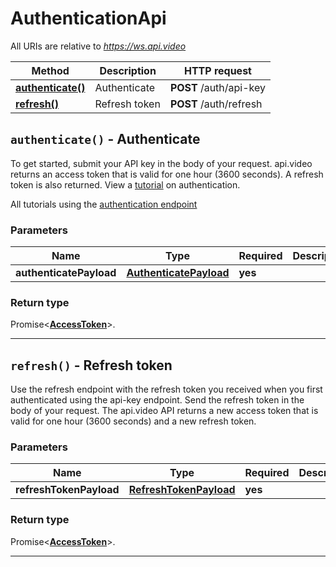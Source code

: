# AuthenticationApi

All URIs are relative to *https://ws.api.video*

| Method | Description | HTTP request |
| ------------- | ------------- | ------------- |
| [**authenticate()**](AuthenticationApi.md#authenticate) | Authenticate | **POST** /auth/api-key |
| [**refresh()**](AuthenticationApi.md#refresh) | Refresh token | **POST** /auth/refresh |


<a name="authenticate"></a>
## **`authenticate()` - Authenticate**


To get started, submit your API key in the body of your request. api.video returns an access token that is valid for one hour (3600 seconds). A refresh token is also returned. View a [tutorial](https://api.video/blog/tutorials/authentication-tutorial) on authentication.

All tutorials using the [authentication endpoint](https://api.video/blog/endpoints/authenticate)

### Parameters

| Name | Type | Required | Description |
| ------------- | ------------- | ------------- | ------------- |
 | **authenticatePayload** | [**AuthenticatePayload**](../model/AuthenticatePayload.md)| **yes**|  |


### Return type

Promise<[**AccessToken**](../model/AccessToken.md)>.




---

<a name="refresh"></a>
## **`refresh()` - Refresh token**


Use the refresh endpoint with the refresh token you received when you first authenticated using the api-key endpoint. Send the refresh token in the body of your request. The api.video API returns a new access token that is valid for one hour (3600 seconds) and a new refresh token. 



### Parameters

| Name | Type | Required | Description |
| ------------- | ------------- | ------------- | ------------- |
 | **refreshTokenPayload** | [**RefreshTokenPayload**](../model/RefreshTokenPayload.md)| **yes**|  |


### Return type

Promise<[**AccessToken**](../model/AccessToken.md)>.




---


